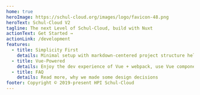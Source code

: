 ```yaml
---
home: true
heroImage: https://schul-cloud.org/images/logo/favicon-48.png
heroText: Schul-Cloud V2
tagline: The next Level of Schul-Cloud, build with Nuxt
actionText: Get Started →
actionLink: /development
features:
  - title: Simplicity First
    details: Minimal setup with markdown-centered project structure helps you focus on writing.
  - title: Vue-Powered
    details: Enjoy the dev experience of Vue + webpack, use Vue components in markdown, and develop custom themes with Vue.
  - title: FAQ
    details: Read more, why we made some design decisions
footer: Copyright © 2019-present HPI Schul-Cloud
---
```

